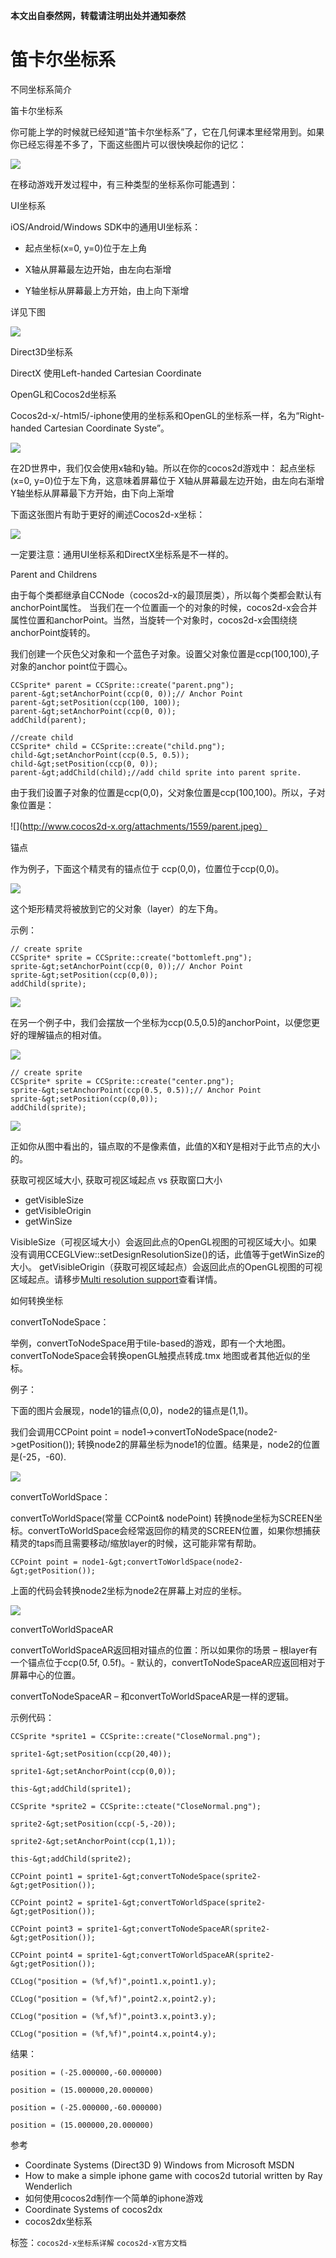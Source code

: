 **本文出自泰然网，转载请注明出处并通知泰然**

# 笛卡尔坐标系 #

不同坐标系简介

笛卡尔坐标系

你可能上学的时候就已经知道“笛卡尔坐标系”了，它在几何课本里经常用到。如果你已经忘得差不多了，下面这些图片可以很快唤起你的记忆：

![](./res/102155kj0.png)



在移动游戏开发过程中，有三种类型的坐标系你可能遇到：

UI坐标系

iOS/Android/Windows SDK中的通用UI坐标系：


- 起点坐标(x=0, y=0)位于左上角


- X轴从屏幕最左边开始，由左向右渐增


- Y轴坐标从屏幕最上方开始，由上向下渐增

详见下图

![](./res/102155doD.jpg)

 

Direct3D坐标系

DirectX 使用Left-handed Cartesian Coordinate

OpenGL和Cocos2d坐标系

Cocos2d-x/-html5/-iphone使用的坐标系和OpenGL的坐标系一样，名为“Right-handed Cartesian Coordinate Syste”。

![](./res/102156ZNW.png)

在2D世界中，我们仅会使用x轴和y轴。所以在你的cocos2d游戏中：
起点坐标(x=0, y=0)位于左下角，这意味着屏幕位于
X轴从屏幕最左边开始，由左向右渐增
Y轴坐标从屏幕最下方开始，由下向上渐增

下面这张图片有助于更好的阐述Cocos2d-x坐标：

![](./res/1021588ym.png)

一定要注意：通用UI坐标系和DirectX坐标系是不一样的。


Parent and Childrens

由于每个类都继承自CCNode（cocos2d-x的最顶层类），所以每个类都会默认有anchorPoint属性。 当我们在一个位置画一个的对象的时候，cocos2d-x会合并属性位置和anchorPoint。当然，当旋转一个对象时，cocos2d-x会围绕绕anchorPoint旋转的。

我们创建一个灰色父对象和一个蓝色子对象。设置父对象位置是ccp(100,100),子对象的anchor point位于圆心。

    CCSprite* parent = CCSprite::create("parent.png");
    parent-&gt;setAnchorPoint(ccp(0, 0));// Anchor Point
    parent-&gt;setPosition(ccp(100, 100));
    parent-&gt;setAnchorPoint(ccp(0, 0));
    addChild(parent);
 
    //create child
    CCSprite* child = CCSprite::create("child.png");
    child-&gt;setAnchorPoint(ccp(0.5, 0.5));
    child-&gt;setPosition(ccp(0, 0));
    parent-&gt;addChild(child);//add child sprite into parent sprite.


由于我们设置子对象的位置是ccp(0,0)，父对象位置是ccp(100,100)。所以，子对象位置是：

![](http://www.cocos2d-x.org/attachments/1559/parent.jpeg）

锚点

作为例子，下面这个精灵有的锚点位于 ccp(0,0)，位置位于ccp(0,0)。

![](./res/1021594RZ.png)

这个矩形精灵将被放到它的父对象（layer）的左下角。

示例：

	// create sprite
	CCSprite* sprite = CCSprite::create("bottomleft.png");
	sprite-&gt;setAnchorPoint(ccp(0, 0));// Anchor Point
	sprite-&gt;setPosition(ccp(0,0));
	addChild(sprite);


![](./res/102201Gpv.png)

在另一个例子中，我们会摆放一个坐标为ccp(0.5,0.5)的anchorPoint，以便您更好的理解锚点的相对值。

![](./res/102201zMO.png)

	// create sprite
	CCSprite* sprite = CCSprite::create("center.png");
	sprite-&gt;setAnchorPoint(ccp(0.5, 0.5));// Anchor Point
	sprite-&gt;setPosition(ccp(0,0));
	addChild(sprite);


![](./res/1022035rC.png)

正如你从图中看出的，锚点取的不是像素值，此值的X和Y是相对于此节点的大小的。

获取可视区域大小, 获取可视区域起点 vs 获取窗口大小

- getVisibleSize
- getVisibleOrigin
- getWinSize

VisibleSize（可视区域大小）会返回此点的OpenGL视图的可视区域大小。如果没有调用CCEGLView::setDesignResolutionSize()的话，此值等于getWinSize的大小。 getVisibleOrigin（获取可视区域起点）会返回此点的OpenGL视图的可视区域起点。请移步[Multi resolution support](http://shiren1118.github.io/blog/2013/03/03/coordinate-system/Multi%20resolution%20support)查看详情。

如何转换坐标

convertToNodeSpace：

举例，convertToNodeSpace用于tile-based的游戏，即有一个大地图。convertToNodeSpace会转换openGL触摸点转成.tmx 地图或者其他近似的坐标。

例子：

下面的图片会展现，node1的锚点(0,0)，node2的锚点是(1,1)。

我们会调用CCPoint point = node1->convertToNodeSpace(node2->getPosition()); 转换node2的屏幕坐标为node1的位置。结果是，node2的位置是(-25，-60).

![](./res/102204fyJ.jpg)

convertToWorldSpace：

convertToWorldSpace(常量 CCPoint& nodePoint) 转换node坐标为SCREEN坐标。convertToWorldSpace会经常返回你的精灵的SCREEN位置，如果你想捕获精灵的taps而且需要移动/缩放layer的时候，这可能非常有帮助。

	CCPoint point = node1-&gt;convertToWorldSpace(node2-&gt;getPosition());


上面的代码会转换node2坐标为node2在屏幕上对应的坐标。

![](./res/102204oEG.jpg)

convertToWorldSpaceAR

convertToWorldSpaceAR返回相对锚点的位置：所以如果你的场景 – 根layer有一个锚点位于ccp(0.5f, 0.5f)。- 默认的，convertToNodeSpaceAR应返回相对于屏幕中心的位置。

convertToNodeSpaceAR – 和convertToWorldSpaceAR是一样的逻辑。

示例代码：

	CCSprite *sprite1 = CCSprite::create("CloseNormal.png");
	
	sprite1-&gt;setPosition(ccp(20,40));
	 
	sprite1-&gt;setAnchorPoint(ccp(0,0));
	 
	this-&gt;addChild(sprite1);
	
	CCSprite *sprite2 = CCSprite::cteate("CloseNormal.png");
	 
	sprite2-&gt;setPosition(ccp(-5,-20));
	
	sprite2-&gt;setAnchorPoint(ccp(1,1));
	
	this-&gt;addChild(sprite2);
	
	CCPoint point1 = sprite1-&gt;convertToNodeSpace(sprite2-&gt;getPosition());
	
	CCPoint point2 = sprite1-&gt;convertToWorldSpace(sprite2-&gt;getPosition());
	
	CCPoint point3 = sprite1-&gt;convertToNodeSpaceAR(sprite2-&gt;getPosition());
	
	CCPoint point4 = sprite1-&gt;convertToWorldSpaceAR(sprite2-&gt;getPosition());
	
	CCLog("position = (%f,%f)",point1.x,point1.y);
	
	CCLog("position = (%f,%f)",point2.x,point2.y);
	
	CCLog("position = (%f,%f)",point3.x,point3.y);
	
	CCLog("position = (%f,%f)",point4.x,point4.y);


结果：

	position = (-25.000000,-60.000000)
	
	position = (15.000000,20.000000)
	
	position = (-25.000000,-60.000000)
	
	position = (15.000000,20.000000)


参考

- Coordinate Systems (Direct3D 9) Windows from Microsoft MSDN
- How to make a simple iphone game with cocos2d tutorial written by Ray Wenderlich
- 如何使用cocos2d制作一个简单的iphone游戏
- Coordinate Systems of cocos2dx
- cocos2dx坐标系


标签：`cocos2d-x坐标系详解` `cocos2d-x官方文档 `